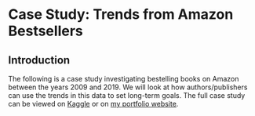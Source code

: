 # Case Study: Trends from Amazon Bestsellers

## Introduction 

The following is a case study investigating bestelling books on Amazon between the years 2009 and 2019. We will look at how authors/publishers can use the trends in this data to set long-term goals. The full case study can be viewed on [Kaggle](https://www.kaggle.com/code/anthonynanfito/case-study-trends-from-amazon-bestsellers/notebook) or on [my portfolio website](https://ananfito.github.io/case-study_amazon-bestsellers/AmazonBestsellers.html). 